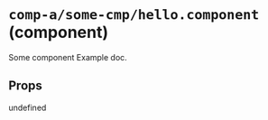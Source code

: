 `comp-a/some-cmp/hello.component` (component)
=============================================

Some component Example doc.

Props
-----

undefined